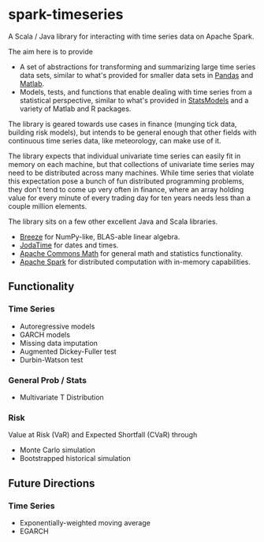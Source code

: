 spark-timeseries
=============

A Scala / Java library for interacting with time series data on Apache Spark.

The aim here is to provide
* A set of abstractions for transforming and summarizing large time series data sets, similar to
  what's provided for smaller data sets in
  [Pandas](http://pandas.pydata.org/pandas-docs/dev/timeseries.html) and
  [Matlab](http://www.mathworks.com/help/matlab/time-series.html).
* Models, tests, and functions that enable dealing with time series from a statistical perspective,
  similar to what's provided in [StatsModels](http://statsmodels.sourceforge.net/devel/tsa.html)
  and a variety of Matlab and R packages.

The library is geared towards use cases in finance (munging tick data, building risk models), but
intends to be general enough that other fields with continuous time series data, like meteorology,
can make use of it.

The library expects that individual univariate time series can easily fit in memory on each
machine, but that collections of univariate time series may need to be distributed across many
machines. While time series that violate this expectation pose a bunch of fun distributed
programming problems, they don't tend to come up very often in finance, where an array holding
value for every minute of every trading day for ten years needs less than a couple million
elements.

The library sits on a few other excellent Java and Scala libraries.
* [Breeze](https://github.com/scalanlp/breeze) for NumPy-like, BLAS-able linear algebra.
* [JodaTime](http://www.joda.org/joda-time/) for dates and times. 
* [Apache Commons Math](https://commons.apache.org/proper/commons-math/) for general math and
  statistics functionality.
* [Apache Spark](https://spark.apache.org/) for distributed computation with in-memory
  capabilities.

Functionality
-------------

### Time Series

* Autoregressive models
* GARCH models
* Missing data imputation
* Augmented Dickey-Fuller test
* Durbin-Watson test

### General Prob / Stats

* Multivariate T Distribution

### Risk

Value at Risk (VaR) and Expected Shortfall (CVaR) through
* Monte Carlo simulation
* Bootstrapped historical simulation

Future Directions
-----------------

### Time Series

* Exponentially-weighted moving average
* EGARCH
